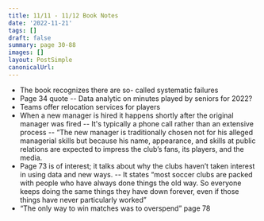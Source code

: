 ```yaml
---
title: 11/11 - 11/12 Book Notes 
date: '2022-11-21'
tags: []
draft: false
summary: page 30-88
images: []
layout: PostSimple
canonicalUrl:
---
```

- The book recognizes there are so- called systematic failures
- Page 34 quote
-- Data analytic on minutes played by seniors for 2022?
- Teams offer relocation services for players
- When a new manager is hired it happens shortly after the original manager was fired
-- It's typically a phone call rather than an extensive process
-- “The new manager is traditionally chosen not for his alleged managerial skills but because his name, appearance, and skills at public relations are expected to impress the club’s fans, its players, and the media.
- Page 73 is of interest; it talks about why the clubs haven’t taken interest in using data and new ways.
-- It states “most soccer clubs are packed with people who have always done things the old way. So everyone keeps doing the same things they have down forever, even if those things have never particularly worked”
- “The only way to win matches was to overspend” page 78
